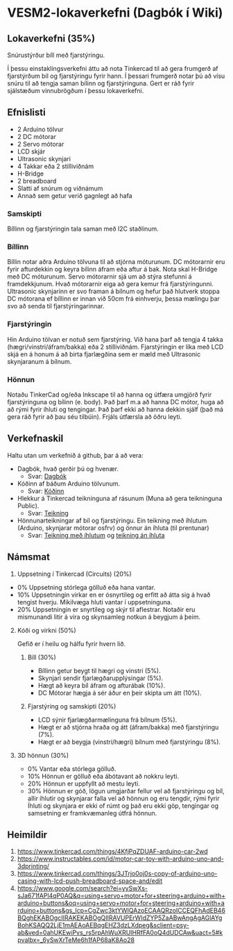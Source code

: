 # VESM2-lokaverkefni (Dagbók í Wiki)
## Lokaverkefni (35%) 
Snúrustýrður bíll með fjarstýringu.

Í þessu einstaklingsverkefni áttu að nota Tinkercad til að gera frumgerð af fjarstýrðum bíl og fjarstýringu fyrir hann. Í þessari frumgerð notar þú að vísu snúru til að tengja saman bílinn og fjarstýringuna. Gert er ráð fyrir sjálstæðum vinnubrögðum í þessu lokaverkefni.

## Efnislisti
- 2 Arduino tölvur
- 2 DC mótorar
- 2 Servo mótorar
- LCD skjár
- Ultrasonic skynjari
- 4 Takkar eða 2 stilliviðnám
- H-Bridge
- 2 breadboard
- Slatti af snúrum og viðnámum
- Annað sem getur verið gagnlegt að hafa


### Samskipti
Bíllinn og fjarstýringin tala saman með I2C staðlinum.

### Bíllinn
Bíllin notar aðra Arduino tölvuna til að stjórna móturunum. DC mótorarnir eru fyrir afturdekkin og keyra bílinn áfram eða aftur á bak. Nota skal H-Bridge með DC móturunum. Servo mótorarnir sjá um að stýra stefunni á framdekkjunum. Hvað mótorarnir eiga að gera kemur frá fjarstýringunni. Ultrasonic skynjarinn er svo framan á bílnum og hefur það hlutverk stoppa DC mótorana ef bíllinn er innan við 50cm frá einhverju, þessa mælingu þar svo að senda til fjarstýringarinnar.

### Fjarstýringin
Hin Arduino tölvan er notuð sem fjarstýring. Við hana þarf að tengja 4 takka (hægri/vinstri/áfram/bakka) eða 2 stilliviðnám. Fjarstýringin er líka með LCD skjá en á honum á að birta fjarlægðina sem er mæld með Ultrasonic skynjaranum á bílnum.

### Hönnun 
Notaðu TinkerCad og/eða Inkscape til að hanna og útfæra umgjörð fyrir fjarstýringuna og bílinn (e. body). Það þarf m.a að hanna DC mótor, huga að að rými fyrir íhluti og tengingar. Það þarf ekki að hanna dekkin sjálf (það má gera ráð fyrir að þau séu tilbúin). Frjáls útfærsla að öðru leyti.

## Verkefnaskil
Haltu utan um verkefnið á github, þar á að vera:
- Dagbók, hvað gerðir þú og hvenær.
  * Svar: [Dagbók](https://github.com/Davygod/VESM2-lokaverkefni/wiki)
- Kóðinn af báðum Arduino tölvunum.
  * Svar: [Kóðinn](https://github.com/Davygod/VESM2-lokaverkefni/blob/master/Lokaverkefni2.ino)
- Hlekkur á Tinkercad teikninguna af rásunum (Muna að gera teikninguna Public).
  * Svar: [Teikning](https://www.tinkercad.com/things/4rYNnPmun6f-copy-of-arduino-car-2wd/editel)
- Hönnunarteikningar af bíl og fjarstýringu. Ein teikning með íhlutum (Arduino, skynjarar mótorar osfrv) og önnur án íhluta (til prentunar)
  * Svar: [Teikning með íhlutum](https://github.com/Davygod/VESM2-lokaverkefni/blob/master/Lokaverkefni-VESM2%20(3).stl) og [teikning án íhluta](https://github.com/Davygod/VESM2-lokaverkefni/blob/master/Lokaverkefni-VESM2%20(5).stl)


## Námsmat
1. Uppsetning í Tinkercad (Circuits) (20%)
  - 0% Uppsetning stórlega gölluð eða hana vantar.
  - 10% Uppsetningin virkar en er ósnyrtileg og erfitt að átta sig á hvað tengist hverju. Mikilvæga hluti vantar í uppsetninguna.
  - 20% Uppsetningin er snyrtileg og skýr til aflestrar. Notaðir eru mismunandi litir á víra og skynsamleg notkun á beygjum á þeim.

2. Kóði og virkni (50%)
   
   Gefið er í heilu og hálfu fyrir hvern lið.
   1. Bíll (30%)
      - Bíllinn getur beygt til hægri og vinstri (5%).
      - Skynjari sendir fjarlægðarupplýsingar (5%).
      - Hægt að keyra bíl áfram og afturábak (10%).
      - DC Mótorar hægja á sér áður en þeir skipta um átt (10%).
   
   2. Fjarstýring og samskipti (20%)
      - LCD sýnir fjarlægðarmælinguna frá bílnum (5%).
      - Hægt er að stjórna hraða og átt (áfram/bakka) með fjarstýringu (7%).
      - Hægt er að beygja (vinstri/hægri) bílnum með fjarstýringu (8%).

3. 3D hönnun  (30%)
   -  0% Vantar eða stórlega gölluð.
   - 10% Hönnun er gölluð eða ábótavant að nokkru leyti.
   - 20% Hönnun er uppfyllt að mestu leyti.
   - 30% Hönnun er góð, lögun umgjarðar fellur vel að fjarstýringu og bíl, allir íhlutir og skynjarar falla vel að hönnun og eru tengdir, rými fyrir Íhluti og skynjara er ekki of rúmt og það eru ekki göp, tengingar og samsetning er framkvæmanleg útfrá hönnun.
   
## Heimildir
1. https://www.tinkercad.com/things/4KfjPqZDUAF-arduino-car-2wd
2. https://www.instructables.com/id/motor-car-toy-with-arduino-uno-and-3dprinting/
3. https://www.tinkercad.com/things/3JTrjo0oj0s-copy-of-arduino-uno-casing-with-lcd-push-breadboard-space-and/edit
4. https://www.google.com/search?ei=yySwXs-sJa671fAPl4qP0AQ&q=using+servo+motor+for+steering+arduino+with+arduino+buttons&oq=using+servo+motor+for+steering+arduino+with+arduino+buttons&gs_lcp=CgZwc3ktYWIQAzoECAAQRzoICCEQFhAdEB46BQghEKABOgcIIRAKEKABOgQIIRAVUPErWIdZYP5ZaABwAngAgAGlAYgBohKSAQQ2LjE1mAEAoAEBqgEHZ3dzLXdpeg&sclient=psy-ab&ved=0ahUKEwiPvs_rs5rpAhWuXRUIHRfFA0oQ4dUDCAw&uact=5#kpvalbx=_6ySwXrTeMe6h1fAP68aK8Ao28
